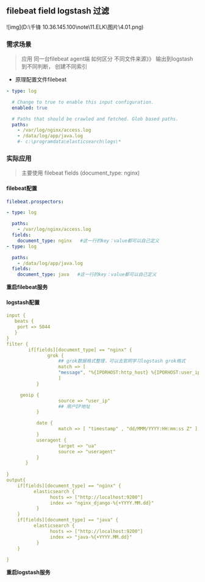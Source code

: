 ## filebeat field logstash 过滤



![img](D:\千锋             10.36.145.100\note\11.ELK\图片\4.01.png)



### 需求场景

> 应用 同一台filebeat agent端 如何区分 不同文件来源》》 输出到logstash 到不同判断， 创建不同索引

- 原理配置文件filebeat

```yaml
- type: log

  # Change to true to enable this input configuration.
  enabled: true

  # Paths that should be crawled and fetched. Glob based paths.
  paths:
    - /var/log/nginx/access.log
    - /data/log/app/java.log
    #- c:\programdata\elasticsearch\logs\*
```

### 实际应用

> 主要使用 filebeat fields (document_type: nginx)

#### filebeat配置

```yaml
filebeat.prospectors:

- type: log

  paths:
    - /var/log/nginx/access.log
  fields: 
    document_type: nginx   #这一行的key：value都可以自己定义
- type: log

  paths:
    - /data/log/app/java.log
  fields: 
    document_type: java   #这一行的key：value都可以自己定义
```

**重启filebeat服务**

#### logstash配置

```yaml
input {
   beats {
    port => 5044
   }
}
filter {
        if[fields][document_type] == "nginx" {
               grok {
                   ## grok数据格式整理，可以去官网学习logstash grok格式
                   match => [
                   "message", "%{IPORHOST:http_host} %{IPORHOST:user_ip} - - \[%{HTTPDATE:timestamp}\] \"(?:%{WORD:verb} %{NOTSPACE:request}(?: HTTP/%{NUMBER:httpversion:float})?|%{DATA:rawrequest})\" %{NUMBER:response:int} (?:%{NUMBER:bytes:int}|-) %{QS:referrer} %{QS:useragent} (?:%{NUMBER:request_time:float}|-) (?:%{NUMBER:upstream_time:float}|-)"
                   ]
           }

     geoip {
                   source => "user_ip"
                   ## 用户IP地址
           }

           date {
                   match => [ "timestamp" , "dd/MMM/YYYY:HH:mm:ss Z" ]
           }
           useragent {
                   target => "ua"
                   source => "useragent"
           }
       }
       
}
output{
    if[fields][document_type] == "nginx" {
          elasticsearch {
                hosts => ["http://localhost:9200"]
                index => "nginx_django-%{+YYYY.MM.dd}"
           }
    }
    if[fields][document_type] == "java" {
          elasticsearch {
                hosts => ["http://localhost:9200"]
                index => "java-%{+YYYY.MM.dd}"
           }
    }
    
}
```

**重启logstash服务**